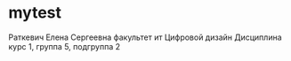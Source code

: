 # mytest
Раткевич
Елена
Сергеевна
факультет ит
Цифровой дизайн 
Дисциплина
курс 1, группа 5, подгруппа 2
